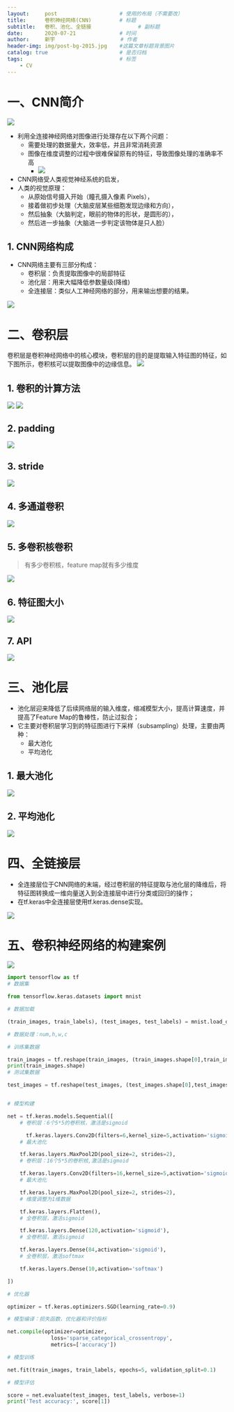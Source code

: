 ```yaml
---
layout:     post                    # 使用的布局（不需要改）
title:      卷积神经网络(CNN)		    # 标题 
subtitle:   卷积、池化、全链接   			# 副标题
date:       2020-07-21              # 时间
author:     新宇                     # 作者
header-img: img/post-bg-2015.jpg    #这篇文章标题背景图片
catalog: true                       # 是否归档
tags:                               # 标签
    - CV
---
```

# 一、CNN简介
![](https://tva1.sinaimg.cn/large/008eGmZEly1goql7dhpnlj30l208atca.jpg)
- 利用全连接神经网络对图像进行处理存在以下两个问题：
	- 需要处理的数据量大，效率低，并且非常消耗资源
	- 图像在维度调整的过程中很难保留原有的特征，导致图像处理的准确率不高
		- ![](https://tva1.sinaimg.cn/large/008eGmZEly1goql8zfr8nj30lm0amgn3.jpg)
- CNN网络受人类视觉神经系统的启发，
- 人类的视觉原理：
	- 从原始信号摄入开始（瞳孔摄入像素 Pixels），
	- 接着做初步处理（大脑皮层某些细胞发现边缘和方向），
	- 然后抽象（大脑判定，眼前的物体的形状，是圆形的），
	- 然后进一步抽象（大脑进一步判定该物体是只人脸）

## 1. CNN网络构成
- CNN网络主要有三部分构成：
	- 卷积层：负责提取图像中的局部特征
	- 池化层：用来大幅降低参数量级(降维)
	- 全连接层：类似人工神经网络的部分，用来输出想要的结果。

![](https://tva1.sinaimg.cn/large/008eGmZEly1goqld39p53j30lf04tjs6.jpg)

# 二、卷积层
卷积层是卷积神经网络中的核心模块，卷积层的目的是提取输入特征图的特征，如下图所示，卷积核可以提取图像中的边缘信息。
![](https://tva1.sinaimg.cn/large/008eGmZEly1goqldpia18j30kq09vdkb.jpg)

## 1. 卷积的计算方法
![](https://tva1.sinaimg.cn/large/008eGmZEly1goqlo2zb7xj30m00ihdi9.jpg)
![](https://tva1.sinaimg.cn/large/008eGmZEly1goqloc0svhj30ll0hg40t.jpg)

## 2. padding
![](https://tva1.sinaimg.cn/large/008eGmZEly1goqlol0ayfj30ll0dgwfu.jpg)

## 3. stride
![](https://tva1.sinaimg.cn/large/008eGmZEly1goqlp58jc0j30l90a4q42.jpg)

## 4. 多通道卷积
![](https://tva1.sinaimg.cn/large/008eGmZEly1gosiwlmd9tj30ma0l4n0p.jpg)

## 5. 多卷积核卷积
> 有多少卷积核，feature map就有多少维度

![](https://tva1.sinaimg.cn/large/008eGmZEly1gosix8ncgjj30ln0b8jsx.jpg)

## 6. 特征图大小
![](https://tva1.sinaimg.cn/large/008eGmZEly1gosixyjapij30lw0en0ue.jpg)

## 7. API
![](https://tva1.sinaimg.cn/large/008eGmZEly1gosiybf0u3j30lv0cwq7d.jpg)

# 三、池化层
- 池化层迎来降低了后续网络层的输入维度，缩减模型大小，提高计算速度，并提高了Feature Map的鲁棒性，防止过拟合；
- 它主要对卷积层学习到的特征图进行下采样（subsampling）处理，主要由两种：
	- 最大池化
	- 平均池化

## 1. 最大池化
![](https://tva1.sinaimg.cn/large/008eGmZEly1gosj09f1s9j30lh0i8wgd.jpg)

## 2. 平均池化
![](https://tva1.sinaimg.cn/large/008eGmZEly1gosj0hhidij30li0c9dh2.jpg)


# 四、全链接层
- 全连接层位于CNN网络的末端，经过卷积层的特征提取与池化层的降维后，将特征图转换成一维向量送入到全连接层中进行分类或回归的操作；
- 在tf.keras中全连接层使用tf.keras.dense实现。

![](https://tva1.sinaimg.cn/large/008eGmZEly1gosj1389iqj30ky09a403.jpg)


# 五、卷积神经网络的构建案例
![](https://tva1.sinaimg.cn/large/008eGmZEly1gosj20bz5lj30lu0930uj.jpg)

```python
import tensorflow as tf
# 数据集

from tensorflow.keras.datasets import mnist

# 数据加载

(train_images, train_labels), (test_images, test_labels) = mnist.load_data()

# 数据处理：num,h,w,c

# 训练集数据

train_images = tf.reshape(train_images, (train_images.shape[0],train_images.shape[1],train_images.shape[2], 1))
print(train_images.shape)
# 测试集数据

test_images = tf.reshape(test_images, (test_images.shape[0],test_images.shape[1],test_images.shape[2], 1))


# 模型构建

net = tf.keras.models.Sequential([
    # 卷积层：6个5*5的卷积核，激活是sigmoid

      tf.keras.layers.Conv2D(filters=6,kernel_size=5,activation='sigmoid',input_shape=  (28,28,1)),
    # 最大池化

    tf.keras.layers.MaxPool2D(pool_size=2, strides=2),
    # 卷积层：16个5*5的卷积核,激活是sigmoid

    tf.keras.layers.Conv2D(filters=16,kernel_size=5,activation='sigmoid'),
    # 最大池化

    tf.keras.layers.MaxPool2D(pool_size=2, strides=2),
    # 维度调整为1维数据

    tf.keras.layers.Flatten(),
    # 全卷积层，激活sigmoid

    tf.keras.layers.Dense(120,activation='sigmoid'),
    # 全卷积层，激活sigmoid

    tf.keras.layers.Dense(84,activation='sigmoid'),
    # 全卷积层，激活softmax

    tf.keras.layers.Dense(10,activation='softmax')

])

# 优化器

optimizer = tf.keras.optimizers.SGD(learning_rate=0.9)

# 模型编译：损失函数，优化器和评价指标

net.compile(optimizer=optimizer,
              loss='sparse_categorical_crossentropy',
              metrics=['accuracy'])

# 模型训练

net.fit(train_images, train_labels, epochs=5, validation_split=0.1)

# 模型评估

score = net.evaluate(test_images, test_labels, verbose=1)
print('Test accuracy:', score[1])
```

